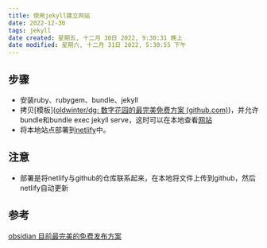 ```yaml
---
title: 使用jekyll建立网站
date: 2022-12-30
tags: jekyll
date created: 星期五, 十二月 30日 2022, 9:30:31 晚上
date modified: 星期六, 十二月 31日 2022, 5:30:55 下午
---
```


## 步骤
- 安装ruby、rubygem、bundle、jekyll
- 拷贝[模板]([oldwinter/dg: 数字花园的最完美免费方案 (github.com)](https://github.com/oldwinter/dg))，并允许bundle和bundle exec jekyll serve，这时可以在本地查看[网站](http://127.0.0.1:4000)
- 将本地站点部署到[netlify](https://www.netlify.com/)中。

## 注意
- 部署是将netlify与github的仓库联系起来，在本地将文件上传到github，然后netlify自动更新


## 参考
[obsidian 目前最完美的免费发布方案](https://forum-zh.obsidian.md/t/topic/8852)